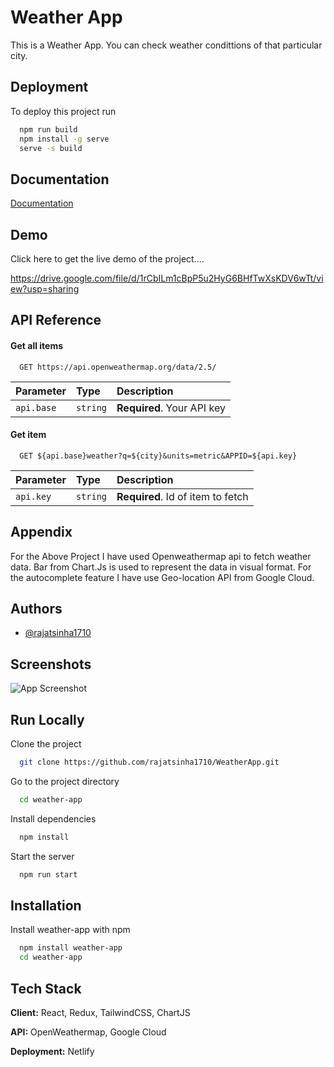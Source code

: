
# Weather App

This is a Weather App. You can check weather condittions of that particular city.

## Deployment

To deploy this project run

```bash
  npm run build
  npm install -g serve
  serve -s build
```



## Documentation

[Documentation](https://legacy.reactjs.org/docs/getting-started.html)


## Demo

Click here to get the live demo of the project....

https://drive.google.com/file/d/1rCbILm1cBpP5u2HyG6BHfTwXsKDV6wTt/view?usp=sharing
## API Reference

#### Get all items

```http
  GET https://api.openweathermap.org/data/2.5/
```

| Parameter | Type     | Description                |
| :-------- | :------- | :------------------------- |
| `api.base` | `string` | **Required**. Your API key |

#### Get item

```http
  GET ${api.base}weather?q=${city}&units=metric&APPID=${api.key}
```

| Parameter | Type     | Description                       |
| :-------- | :------- | :-------------------------------- |
| `api.key`      | `string` | **Required**. Id of item to fetch |



## Appendix

For the Above Project I have used Openweathermap api to fetch weather data.
Bar from Chart.Js is used to represent the data in visual format.
For the autocomplete feature I have use Geo-location API from Google Cloud. 


## Authors

- [@rajatsinha1710](https://www.github.com/rajatsinha1710)


## Screenshots

![App Screenshot](http:/Users/Dell/Downloads/Weather-App.jpg?raw=true "Weather-app")


## Run Locally

Clone the project

```bash
  git clone https://github.com/rajatsinha1710/WeatherApp.git
```

Go to the project directory

```bash
  cd weather-app
```

Install dependencies

```bash
  npm install
```

Start the server

```bash
  npm run start
```


## Installation

Install weather-app with npm

```bash
  npm install weather-app
  cd weather-app
```
    
## Tech Stack

**Client:** React, Redux, TailwindCSS, ChartJS

**API:** OpenWeathermap, Google Cloud

**Deployment:** Netlify

